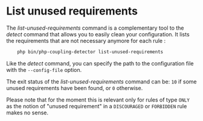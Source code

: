 # List unused requirements

The _list-unused-requirements_ command is a complementary tool to the _detect_ command that allows you to easily clean
your configuration. It lists the requirements that are not necessary anymore for each rule :

```bash
    php bin/php-coupling-detector list-unused-requirements
```

Like the _detect_ command, you can specify the path to the configuration file with the ``--config-file`` option.

The exit status of the _list-unused-requirements_ command can be: ``10`` if some unused requirements have been found,
or ``0`` otherwise.

Please note that for the moment this is relevant only for rules of type ``ONLY`` as the notion of "unused requirement"
in a ``DISCOURAGED`` or ``FORBIDDEN`` rule makes no sense.
